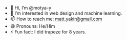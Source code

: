 - 👋 Hi, I’m @motya-y
- 👀 I’m interested in web design and machine learning.
- 📫 How to reach me: matt.yakir@gmail.com
- 😄 Pronouns: He/Him
- ⚡ Fun fact: I did trapeze for 8 years.

<!---
motya-y/motya-y is a ✨ special ✨ repository because its `README.md` (this file) appears on your GitHub profile.
You can click the Preview link to take a look at your changes.
--->
